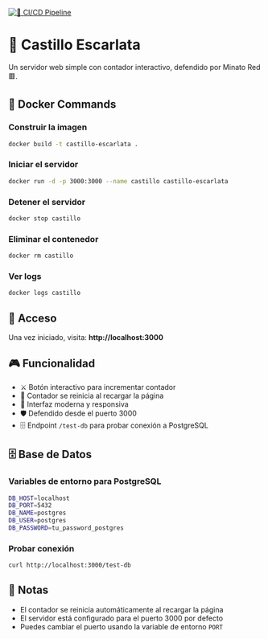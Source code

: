[![🚀 CI/CD Pipeline](https://github.com/Khahory/yt-ninjas/actions/workflows/ci-cd.yml/badge.svg)](https://github.com/Khahory/yt-ninjas/actions/workflows/ci-cd.yml)

# 🏰 Castillo Escarlata

Un servidor web simple con contador interactivo, defendido por Minato Red 🟥.

## 🐳 Docker Commands

### Construir la imagen
```bash
docker build -t castillo-escarlata .
```

### Iniciar el servidor
```bash
docker run -d -p 3000:3000 --name castillo castillo-escarlata
```

### Detener el servidor
```bash
docker stop castillo
```

### Eliminar el contenedor
```bash
docker rm castillo
```

### Ver logs
```bash
docker logs castillo
```

## 🚀 Acceso

Una vez iniciado, visita: **http://localhost:3000**

## 🎮 Funcionalidad

- ⚔️ Botón interactivo para incrementar contador
- 🔄 Contador se reinicia al recargar la página
- 🎨 Interfaz moderna y responsiva
- 🛡️ Defendido desde el puerto 3000
- 🗄️ Endpoint `/test-db` para probar conexión a PostgreSQL

## 🗄️ Base de Datos

### Variables de entorno para PostgreSQL
```bash
DB_HOST=localhost
DB_PORT=5432
DB_NAME=postgres
DB_USER=postgres
DB_PASSWORD=tu_password_postgres
```

### Probar conexión
```bash
curl http://localhost:3000/test-db
```

## 📝 Notas

- El contador se reinicia automáticamente al recargar la página
- El servidor está configurado para el puerto 3000 por defecto
- Puedes cambiar el puerto usando la variable de entorno `PORT`